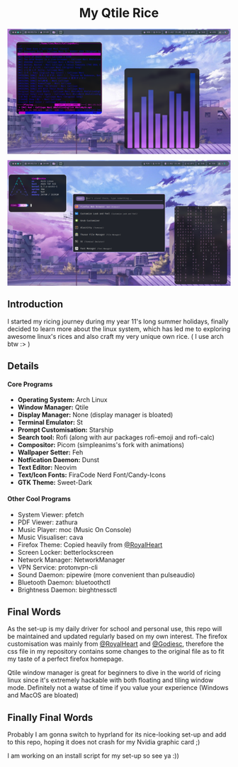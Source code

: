<div align="center">
<h1>My Qtile Rice</h1> 
</div>

<a href="#"><img align="center" src="./Assets/preview1.png" alt="Preview Image 1"></a>
<p><p>
<a href="#"><img align="center" src="./Assets/preview2.png" alt="Preview Image 2"></a>

<div align="left">
<h2>Introduction</h2>
<p>I started my ricing journey during my year 11's long summer holidays, finally decided to learn  more about the linux system, which has led me to exploring awesome linux's rices and also craft my very unique own rice. ( I use arch btw :> )</p>
</div>

<div align="left">
<h2>Details</h2>
</div>

#### Core Programs
<ul>  
<li><b>Operating System:</b> Arch Linux</li>
<li><b>Window Manager:</b> Qtile</li>
<li><b>Display Manager:</b> None (display manager is bloated)</li>
<li><b>Terminal Emulator:</b> St</li>
<li><b>Prompt Customisation:</b> Starship</li>
<li><b>Search tool:</b> Rofi (along with aur packages rofi-emoji and rofi-calc)</li>
<li><b>Compositor:</b> Picom (simpleanims's fork with animations)</li>
<li><b>Wallpaper Setter:</b> Feh</li>
<li><b>Notfication Daemon:</b> Dunst</li>
<li><b>Text Editor:</b> Neovim</li>
<li><b>Text/Icon Fonts:</b> FiraCode Nerd Font/Candy-Icons</li>
<li><b>GTK Theme:</b> Sweet-Dark</li>
</ul>

#### Other Cool Programs
<ul>
<li>System Viewer: pfetch</li>
<li>PDF Viewer: zathura</li>
<li>Music Player: moc (Music On Console)</li>
<li>Music Visualiser: cava</li>
<li>Firefox Theme: Copied heavily from <a href="https://github.com/RoyalHeart">@RoyalHeart</a></li>
<li>Screen Locker: betterlockscreen</li>
<li>Network Manager: NetworkManager</li>
<li>VPN Service: protonvpn-cli</li>
<li>Sound Daemon: pipewire (more convenient than pulseaudio)</li>
<li>Bluetooth Daemon: bluetoothctl</li>
<li>Brightness Daemon: birghtnessctl</li>
</ul>

<div align="left">
<h2>Final Words</h2>
<p>As the set-up is my daily driver for school and personal use, this repo will be maintained and updated regularly based on my own interest. The firefox customisation was mainly from <a href="https://github.com/RoyalHeart">@RoyalHeart</a> and <a href="https://github.com/Godiesc">@Godiesc</a>, therefore the css file in my repository contains some changes to the original file as to fit my taste of a perfect firefox homepage. </p>
<p>Qtile window manager is great for beginners to dive in the world of ricing linux since it's extremely hackable with both floating and tiling window mode. Definitely not a watse of time if you value your experience (Windows and MacOS are bloated)</p>
</div>

<div align="left">
<h2>Finally Final Words</h2>
<p>Probably I am gonna switch to hyprland for its nice-looking set-up and add to this repo, hoping it does not crash for my Nvidia graphic card ;)</p>
<p>I am working on an install script for my set-up so see ya :))</p>
</div>

